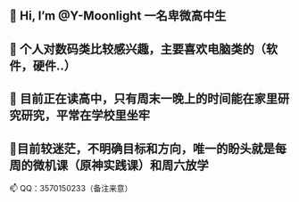  👋 Hi, I’m @Y-Moonlight 一名卑微高中生
-----------------------------------------------
 👀 个人对数码类比较感兴趣，主要喜欢电脑类的（软件，硬件..）
-----------------------------------------------
 🌱 目前正在读高中，只有周末一晚上的时间能在家里研究研究，平常在学校里坐牢
-----------------------------------------------
 💞️目前较迷茫，不明确目标和方向，唯一的盼头就是每周的微机课（原神实践课）和周六放学
-----------------------------------------------
 📫 QQ：3570150233（备注来意）
